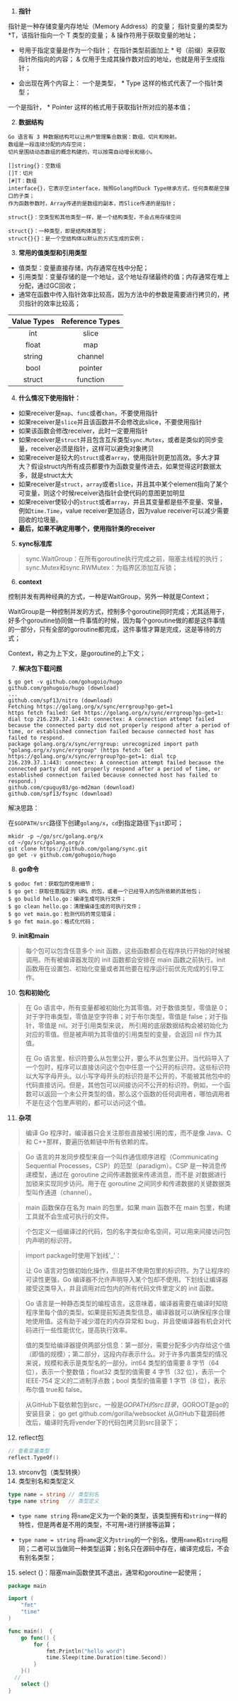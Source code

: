1. **指针**

  指针是一种存储变量内存地址（Memory Address）的变量；
  指针变量的类型为 *T，该指针指向一个 T 类型的变量；
  & 操作符用于获取变量的地址；

  * 号用于指定变量是作为一个指针；
    在指针类型前面加上 * 号（前缀）来获取指针所指向的内容；
    & 仅用于生成其操作数对应的地址，也就是用于生成指针；
  
  * 会出现在两个内容上：
    	一个是类型， * Type 这样的格式代表了一个指针类型；

  一个是指针， * Pointer 这样的格式用于获取指针所对应的基本值；

  2. **数据结构**

```shell
Go 语言有 3 种数据结构可以让用户管理集合数据：数组、切片和映射。
数组是一段连续分配的内存空间；
切片是围绕动态数组的概念构建的，可以按需自动增长和缩小。

[]string{}：空数组
[]T：切片
[#]T：数组
interface{}，它表示空interface，按照Golang的Duck Type继承方式，任何类都是空接口的子类；
作为函数参数时，Array传递的是数组的副本，而Slice传递的是指针；

struct{}：空类型和其他类型一样，是一个结构类型，不会占用存储空间

struct{}：一种类型，即是结构体类型；
struct{}{}：是一个空结构体以默认的方式生成的实例；
```

3. **常用的值类型和引用类型**

- 值类型：变量直接存储，内存通常在栈中分配；
- 引用类型：变量存储的是一个地址，这个地址存储最终的值；内存通常在堆上分配，通过GC回收；
- 通常在函数中传入指针效率比较高，因为方法中的参数是需要进行拷贝的，拷贝指针的效率比较高；

| Value Types | Reference Types |
| :---------: | :-------------: |
|     int     |      slice      |
|    float    |       map       |
|   string    |     channel     |
|    bool     |     pointer     |
|   struct    |    function     |

4. **什么情况下使用指针：**

- 如果receiver是`map`、`func`或者`chan`，不要使用指针
- 如果receiver是`slice`并且该函数并不会修改此slice，不要使用指针
- 如果该函数会修改receiver，此时一定要用指针
- 如果receiver是`struct`并且包含互斥类型`sync.Mutex`，或者是类似的同步变量，receiver必须是指针，这样可以避免对象拷贝
- 如果receiver是较大的`struct`或者`array`，使用指针则更加高效。多大才算大？假设struct内所有成员都要作为函数变量传进去，如果觉得这时数据太多，就是struct太大
- 如果receiver是`struct`，`array`或者`slice`，并且其中某个element指向了某个可变量，则这个时候receiver选指针会使代码的意图更加明显
- 如果receiver使较小的`struct`或者`array`，并且其变量都是些不变量、常量，例如`time.Time`，value receiver更加适合，因为value receiver可以减少需要回收的垃圾量。
- **最后，如果不确定用哪个，使用指针类的receiver**

5. **sync标准库**

> 	sync.WaitGroup：在所有goroutine执行完成之前，阻塞主线程的执行；
> 	sync.Mutex和sync.RWMutex：为临界区添加互斥锁；

6. **context**

控制并发有两种经典的方式，一种是WaitGroup，另外一种就是Context；

WaitGroup是一种控制并发的方式，控制多个goroutine同时完成；尤其适用于，好多个goroutine协同做一件事情的时候，因为每个goroutine做的都是这件事情的一部分，只有全部的goroutine都完成，这件事情才算是完成，这是等待的方式；

Context，称之为上下文，是goroutine的上下文；

7. **解决包下载问题**

```shell
$ go get -v github.com/gohugoio/hugo
github.com/gohugoio/hugo (download)
...
github.com/spf13/nitro (download)
Fetching https://golang.org/x/sync/errgroup?go-get=1
https fetch failed: Get https://golang.org/x/sync/errgroup?go-get=1: dial tcp 216.239.37.1:443: connectex: A connection attempt failed because the connected party did not properly respond after a period of time, or established connection failed because connected host has failed to respond.
package golang.org/x/sync/errgroup: unrecognized import path "golang.org/x/sync/errgroup" (https fetch: Get https://golang.org/x/sync/errgroup?go-get=1: dial tcp 216.239.37.1:443: connectex: A connection attempt failed because the connected party did not properly respond after a period of time, or established connection failed because connected host has failed to respond.)
github.com/cpuguy83/go-md2man (download)
github.com/spf13/fsync (download)
```

解决思路：

在`$GOPATH/src`路径下创建`golang/x`，`cd`到指定路径下`git`即可；

```shell
mkidr -p ~/go/src/golang.org/x
cd ~/go/src/golang.org/x
git clone https://github.com/golang/sync.git
go get -v github.com/gohugoio/hugo
```

8. **go命令**

```shell
$ godoc fmt：获取包的使用细节；
$ go get：获取任意指定的 URL 的包，或者一个已经导入的包所依赖的其他包；
$ go build hello.go：编译生成可执行文件；
$ go clean hello.go：清理编译生成的可执行文件；
$ go vet main.go：检测代码的常见错误；
$ go fmt main.go：格式化代码；
```

9. **init和main**

> 每个包可以包含任意多个 init 函数，这些函数都会在程序执行开始的时候被调用。所有被编译器发现的 init 函数都会安排在 main 函数之前执行。init 函数用在设置包、初始化变量或者其他要在程序运行前优先完成的引导工作。

10. **包和初始化**

> 在 Go 语言中，所有变量都被初始化为其零值。对于数值类型，零值是 0；对于字符串类型，零值是空字符串；对于布尔类型，零值是 false；对于指针，零值是 nil。对于引用类型来说，
> 所引用的底层数据结构会被初始化为对应的零值。但是被声明为其零值的引用类型的变量，会返回 nil 作为其值。
>
> 在 Go 语言里，标识符要么从包里公开，要么不从包里公开。当代码导入了一个包时，程序可以直接访问这个包中任意一个公开的标识符。这些标识符以大写字母开头。以小写字母开头的标识符是不公开的，不能被其他包中的代码直接访问。但是，其他包可以间接访问不公开的标识符。例如，一个函数可以返回一个未公开类型的值，那么这个函数的任何调用者，哪怕调用者不是在这个包里声明的，都可以访问这个值。

11. **杂项**

> 编译 Go 程序时，编译器只会关注那些直接被引用的库，而不是像 Java、C 和 C++那样，要遍历依赖链中所有依赖的库。

>  Go 语言的并发同步模型来自一个叫作通信顺序进程（Communicating Sequential Processes，CSP）的范型（paradigm）。CSP 是一种消息传递模型，通过在 goroutine 之间传递数据来传递消息，而不是
> 对数据进行加锁来实现同步访问。用于在 goroutine 之间同步和传递数据的关键数据类型叫作通道（channel）。

>  main 函数保存在名为 main 的包里。如果 main 函数不在 main 包里，构建工具就不会生成可执行的文件。

> 个包定义一组编译过的代码，包的名字类似命名空间，可以用来间接访问包内声明的标识符。

> import package时使用下划线'_'：
>
> 让 Go 语言对包做初始化操作，但是并不使用包里的标识符。为了让程序的可读性更强，Go 编译器不允许声明导入某个包却不使用。下划线让编译器接受这类导入，并且调用对应包内的所有代码文件里定义的 init 函数。

> Go 语言是一种静态类型的编程语言。这意味着，编译器需要在编译时知晓程序里每个值的类型。如果提前知道类型信息，编译器就可以确保程序合理地使用值。这有助于减少潜在的内存异常和 bug，并且使编译器有机会对代码进行一些性能优化，提高执行效率。
>
> 值的类型给编译器提供两部分信息：第一部分，需要分配多少内存给这个值（即值的规模）；第二部分，这段内存表示什么。对于许多内置类型的情况来说，规模和表示是类型名的一部分。int64 类型的值需要 8 字节（64 位），表示一个整数值；float32 类型的值需要 4 字节（32 位），表示一个 IEEE-754 定义的二进制浮点数；bool 类型的值需要 1 字节（8 位），表示布尔值 true和 false。

> 	从GitHub下载依赖包到src，一般是$GOPATH的src目录，$GOROOT是go的安装目录；
> 		go get github.com/gorilla/websocket
> 	从GitHub下载源码修改后，编译时先将vender下的代码包拷贝到src目录下；

12. reflect包

```go
// 查看变量类型
reflect.TypeOf()
```

13. strconv包（类型转换）
14. 类型别名和类型定义

```go
type name = string // 类型别名
type name string   // 类型定义
```

- `type name string` 将`name`定义为一个新的类型，该类型拥有和`string`一样的特性，但是两者是不用的类型，不可用`+`进行拼接等运算；

- `type name = string` 将`name`定义为`string`的一个别名，使用`name`和`string`相同；二者可以当做同一种类型运算；别名只在源码中存在，编译完成后，不会有别名类型；

15. select {}：阻塞main函数使其不退出，通常和goroutine一起使用；

```go
package main

import (
	"fmt"
	"time"
)

func main()  {
	go func() {
		for {
			fmt.Println("hello word")
			time.Sleep(time.Duration(time.Second))
		}
	}()
  //
	select {}
}
```

